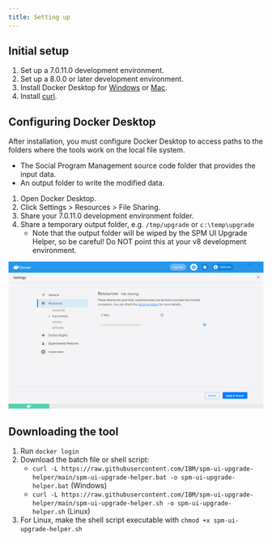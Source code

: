 ```yaml
---
title: Setting up
---
```


## Initial setup

1. Set up a 7.0.11.0 development environment.
2. Set up a 8.0.0 or later development environment.
3. Install Docker Desktop for [Windows](https://docs.docker.com/docker-for-windows/install/) or [Mac](https://docs.docker.com/docker-for-mac/install/).
4. Install [curl](https://curl.se/download.html).

## Configuring Docker Desktop

After installation, you must configure Docker Desktop to access paths to the folders where the tools work on the local file system. 

- The Social Program Management source code folder that provides the input data. 
- An output folder to write the modified data.

1. Open Docker Desktop.
2. Click Settings > Resources > File Sharing.
3. Share your 7.0.11.0 development environment folder.
4. Share a temporary output folder, e.g. `/tmp/upgrade` or `c:\temp\upgrade`
    - Note that the output folder will be wiped by the SPM UI Upgrade Helper, so be careful! Do NOT point this at your v8 development environment.

![1. Open Docker Desktop, 2. Click the Settings button then Resources then File Sharing, 3. Add the folder you want to share with the Docker container](../../images/docker-volume-sharing.png "Docker volume sharing screenshot")

## Downloading the tool

1. Run `docker login`
2. Download the batch file or shell script:
    - `curl -L https://raw.githubusercontent.com/IBM/spm-ui-upgrade-helper/main/spm-ui-upgrade-helper.bat -o spm-ui-upgrade-helper.bat` (Windows)
    - `curl -L https://raw.githubusercontent.com/IBM/spm-ui-upgrade-helper/main/spm-ui-upgrade-helper.sh -o spm-ui-upgrade-helper.sh` (Linux)
3. For Linux, make the shell script executable with `chmod +x spm-ui-upgrade-helper.sh`
